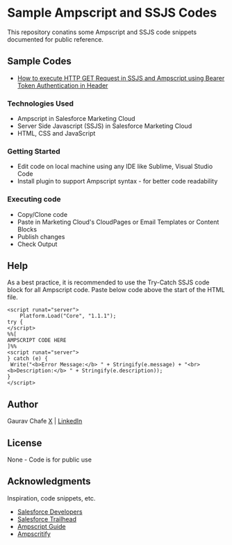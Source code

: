 # Sample Ampscript and SSJS Codes
This repository conatins some Ampscript and SSJS code snippets documented for public reference.

## Sample Codes
* [How to execute HTTP GET Request in SSJS and Ampscript using Bearer Token Authentication in Header](http-get-function-with-bearer-token-header-request-using-ssjs-ampscript)

### Technologies Used
* Ampscript in Salesforce Marketing Cloud
* Server Side Javascript (SSJS) in Salesforce Marketing Cloud
* HTML, CSS and JavaScript

### Getting Started
* Edit code on local machine using any IDE like Sublime, Visual Studio Code
* Install plugin to support Ampscript syntax - for better code readability

### Executing code
* Copy/Clone code
* Paste in Marketing Cloud's CloudPages or Email Templates or Content Blocks
* Publish changes
* Check Output

## Help
As a best practice, it is recommended to use the Try-Catch SSJS code block for all Ampscript code.
Paste below code above the start of the HTML file.
```
<script runat="server">
    Platform.Load("Core", "1.1.1");
try {
</script>
%%[
AMPSCRIPT CODE HERE
]%%
<script runat="server">
} catch (e) {
 Write("<b>Error Message:</b> " + Stringify(e.message) + "<br><b>Description:</b> " + Stringify(e.description));
}
</script>

```

## Author
Gaurav Chafe 
[X](https://x.com/gauravchafe) | [LinkedIn](https://in.linkedin.com/in/gauravchafe)

## License
None - Code is for public use

## Acknowledgments
Inspiration, code snippets, etc.
* [Salesforce Developers](https://developer.salesforce.com/docs/marketing/marketing-cloud-ampscript/guide/mc-ampscript-get-started.html)
* [Salesforce Trailhead](https://github.com/dbader/readme-template)
* [Ampscript Guide](https://trailhead.salesforce.com/content/learn/trails/code-with-ampscript)
* [Ampscritify](https://b2shashi-mc.github.io/ampscript/)
